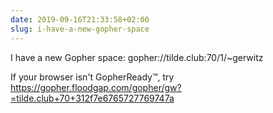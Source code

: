 ```yaml
---
date: 2019-09-16T21:33:58+02:00
slug: i-have-a-new-gopher-space
---
```

I have a new Gopher space: gopher://tilde.club:70/1/~gerwitz

If your browser isn't GopherReady™, try https://gopher.floodgap.com/gopher/gw?=tilde.club+70+312f7e6765727769747a

